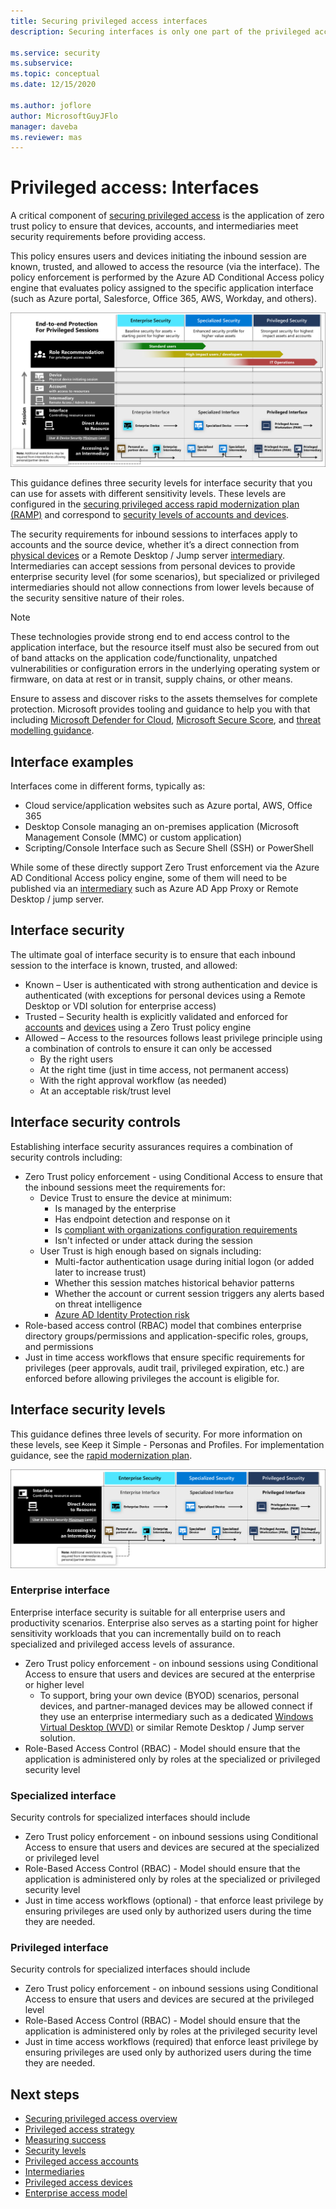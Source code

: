 ```yaml
---
title: Securing privileged access interfaces
description: Securing interfaces is only one part of the privileged access story

ms.service: security
ms.subservice: 
ms.topic: conceptual
ms.date: 12/15/2020

ms.author: joflore
author: MicrosoftGuyJFlo
manager: daveba
ms.reviewer: mas
---
```

# Privileged access: Interfaces

A critical component of [securing privileged access](overview.md) is the application of zero trust policy to ensure that devices, accounts, and intermediaries meet security requirements before providing access. 

This policy ensures users and devices initiating the inbound session are known, trusted, and allowed to access the resource (via the interface). The policy enforcement is performed by the Azure AD Conditional Access policy engine that evaluates policy assigned to the specific application interface (such as Azure portal, Salesforce, Office 365, AWS, Workday, and others).
	
![Protecting resources by protecting interfaces](./media/privileged-access-interfaces/control-access-using-interfaces.png)

This guidance defines three security levels for interface security that you can use for assets with different sensitivity levels. These levels are configured in the [securing privileged access rapid modernization plan (RAMP)](security-rapid-modernization-plan.md) and correspond to [security levels of accounts and devices](privileged-access-security-levels.md).

The security requirements for inbound sessions to interfaces apply to accounts and the source device, whether it’s a direct connection from [physical devices](privileged-access-devices.md) or a Remote Desktop / Jump server [intermediary](privileged-access-intermediaries.md). Intermediaries can accept sessions from personal devices to provide enterprise security level (for some scenarios), but specialized or privileged intermediaries should not allow connections from lower levels because of the security sensitive nature of their roles. 

> [!NOTE]
> These technologies provide strong end to end access control to the application interface, but the resource itself must also be secured from out of band attacks on the application code/functionality, unpatched vulnerabilities or configuration errors in the underlying operating system or firmware, on data at rest or in transit, supply chains, or other means.
>
> Ensure to assess and discover risks to the assets themselves for complete protection. Microsoft provides tooling and guidance to help you with that including [Microsoft Defender for Cloud](/azure/security-center/security-center-introduction), [Microsoft Secure Score](/microsoft-365/security/mtp/microsoft-secure-score), and [threat modelling guidance](https://www.microsoft.com/securityengineering/sdl/threatmodeling).

## Interface examples

Interfaces come in different forms, typically as:

- Cloud service/application websites such as Azure portal, AWS, Office 365
- Desktop Console managing an on-premises application (Microsoft Management Console (MMC) or custom application)
- Scripting/Console Interface such as Secure Shell (SSH) or PowerShell 

While some of these directly support Zero Trust enforcement via the Azure AD Conditional Access policy engine, some of them will need to be published via an [intermediary](privileged-access-intermediaries.md) such as Azure AD App Proxy or Remote Desktop / jump server. 

## Interface security 

The ultimate goal of interface security is to ensure that each inbound session to the interface is known, trusted, and allowed:

- Known – User is authenticated with strong authentication and device is authenticated (with exceptions for personal devices using a Remote Desktop or VDI solution for enterprise access)
- Trusted – Security health is explicitly validated and enforced for [accounts](privileged-access-accounts.md) and [devices](privileged-access-devices.md) using a Zero Trust policy engine
- Allowed – Access to the resources follows least privilege principle using a combination of controls to ensure it can only be accessed
   - By the right users
   - At the right time (just in time access, not permanent access)
   - With the right approval workflow (as needed)
   - At an acceptable risk/trust level

## Interface security controls

Establishing interface security assurances requires a combination of security controls including:

- Zero Trust policy enforcement - using Conditional Access to ensure that the inbound sessions meet the requirements for:
   - Device Trust to ensure the device at minimum:
      - Is managed by the enterprise
      - Has endpoint detection and response on it
      - Is [compliant with organizations configuration requirements](/mem/intune/protect/device-compliance-get-started)
      - Isn't infected or under attack during the session
   - User Trust is high enough based on signals including:
      - Multi-factor authentication usage during initial logon (or added later to increase trust)
      - Whether this session matches historical behavior patterns
      - Whether the account or current session triggers any alerts based on threat intelligence
      - [Azure AD Identity Protection risk](/azure/active-directory/identity-protection/overview-identity-protection#risk-detection-and-remediation)
- Role-based access control (RBAC) model that combines enterprise directory groups/permissions and application-specific roles, groups, and permissions
- Just in time access workflows that ensure specific requirements for privileges (peer approvals, audit trail, privileged expiration, etc.) are enforced before allowing privileges the account is eligible for. 

## Interface security levels

This guidance defines three levels of security. For more information on these levels, see Keep it Simple - Personas and Profiles. 
For implementation guidance, see the [rapid modernization plan](security-rapid-modernization-plan.md).
	
![Controlling resources access to specific interface security levels](./media/privileged-access-interfaces/interface-security-levels.png)

### Enterprise interface 

Enterprise interface security is suitable for all enterprise users and productivity scenarios. Enterprise also serves as a starting point for higher sensitivity workloads that you can incrementally build on to reach specialized and privileged access levels of assurance. 

- Zero Trust policy enforcement - on inbound sessions using Conditional Access to ensure that users and devices are secured at the enterprise or higher level
   - To support, bring your own device (BYOD) scenarios, personal devices, and partner-managed devices may be allowed connect if they use an enterprise intermediary such as a dedicated [Windows Virtual Desktop (WVD)](https://docs.microsoft.com/azure/virtual-desktop/security-guide) or similar Remote Desktop / Jump server solution. 
- Role-Based Access Control (RBAC) - Model should ensure that the application is administered only by roles at the specialized or privileged security level

### Specialized interface 

Security controls for specialized interfaces should include 

- Zero Trust policy enforcement - on inbound sessions using Conditional Access to ensure that users and devices are secured at the specialized or privileged level
- Role-Based Access Control (RBAC) - Model should ensure that the application is administered only by roles at the specialized or privileged security level
- Just in time access workflows (optional) - that enforce least privilege by ensuring privileges are used only by authorized users during the time they are needed. 
	
### Privileged interface 

Security controls for specialized interfaces should include

- Zero Trust policy enforcement - on inbound sessions using Conditional Access to ensure that users and devices are secured at  the privileged level
- Role-Based Access Control (RBAC) - Model should ensure that the application is administered only by roles at the privileged security level
- Just in time access workflows (required) that enforce least privilege by ensuring privileges are used only by authorized users during the time they are needed. 

## Next steps

- [Securing privileged access overview](overview.md)
- [Privileged access strategy](privileged-access-strategy.md)
- [Measuring success](privileged-access-success-criteria.md)
- [Security levels](privileged-access-security-levels.md)
- [Privileged access accounts](privileged-access-accounts.md)
- [Intermediaries](privileged-access-intermediaries.md)
- [Privileged access devices](privileged-access-devices.md)
- [Enterprise access model](privileged-access-access-model.md)
